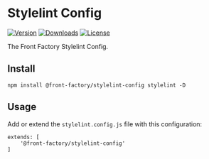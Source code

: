 # Stylelint Config

[![Version](https://flat.badgen.net/npm/v/@front-factory/stylelint-config)](https://www.npmjs.com/package/@front-factory/stylelint-config)
[![Downloads](https://flat.badgen.net/npm/dt/@front-factory/stylelint-config)](https://www.npmjs.com/package/@front-factory/stylelint-config)
[![License](https://flat.badgen.net/npm/license/@front-factory/stylelint-config)](https://www.npmjs.com/package/@front-factory/stylelint-config)

The Front Factory Stylelint Config.

## Install

    npm install @front-factory/stylelint-config stylelint -D

## Usage

Add or extend the `stylelint.config.js` file with this configuration:

    extends: [
        '@front-factory/stylelint-config'
    ]

